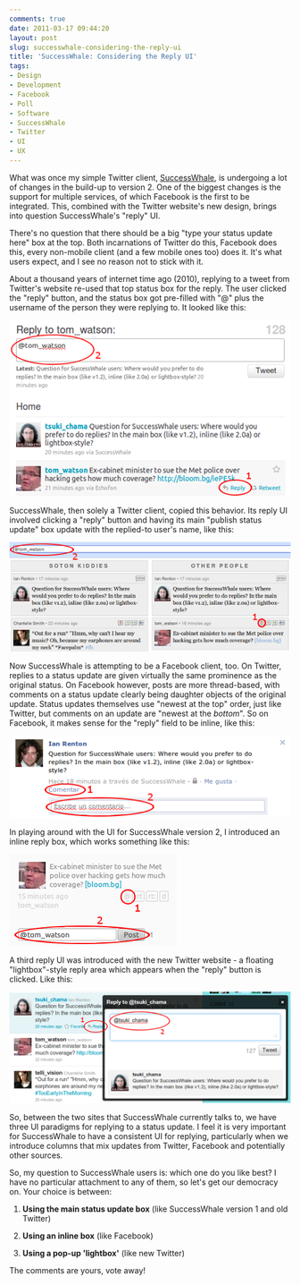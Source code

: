 ```yaml
---
comments: true
date: 2011-03-17 09:44:20
layout: post
slug: successwhale-considering-the-reply-ui
title: 'SuccessWhale: Considering the Reply UI'
tags:
- Design
- Development
- Facebook
- Poll
- Software
- SuccessWhale
- Twitter
- UI
- UX
---
```


What was once my simple Twitter client, [SuccessWhale](/software/successwhale), is undergoing a lot of changes in the build-up to version 2.  One of the biggest changes is the support for multiple services, of which Facebook is the first to be integrated.  This, combined with the Twitter website's new design, brings into question SuccessWhale's "reply" UI.

There's no question that there should be a big "type your status update here" box at the top.  Both incarnations of Twitter do this, Facebook does this, every non-mobile client (and a few mobile ones too) does it.  It's what users expect, and I see no reason not to stick with it.

About a thousand years of internet time ago (2010), replying to a tweet from Twitter's website re-used that top status box for the reply.  The user clicked the "reply" button, and the status box got pre-filled with "@" plus the username of the person they were replying to.  It looked like this:

[![Old Twitter Reply UI](/img/blog/2011/03/oldtwitter-top.png)](/img/blog/2011/03/oldtwitter-top.png)

SuccessWhale, then solely a Twitter client, copied this behavior.  Its reply UI involved clicking a "reply" button and having its main "publish status update" box update with the replied-to user's name, like this:

[![SuccessWhale version 1 Reply UI](/img/blog/2011/03/successwhale-top.png)](/img/blog/2011/03/successwhale-top.png)

Now SuccessWhale is attempting to be a Facebook client, too.  On Twitter, replies to a status update are given virtually the same prominence as the original status.  On Facebook however, posts are more thread-based, with comments on a status update clearly being daughter objects of the original update.  Status updates themselves use "newest at the top" order, just like Twitter, but comments on an update are "newest at the _bottom_".  So on Facebook, it makes sense for the "reply" field to be inline, like this:

[![Facebook Reply UI](/img/blog/2011/03/facebook-inline.png)](/img/blog/2011/03/facebook-inline.png)

In playing around with the UI for SuccessWhale version 2, I introduced an inline reply box, which works something like this:

[![Successwhale version 2 Prototype Reply UI](/img/blog/2011/03/successwhale-inline.png)](/img/blog/2011/03/successwhale-inline.png)

A third reply UI was introduced with the new Twitter website - a floating "lightbox"-style reply area which appears when the "reply" button is clicked.  Like this:

[![New Twitter Reply UI](/img/blog/2011/03/rsz_newtwitter-lightbox.png)](/img/blog/2011/03/rsz_newtwitter-lightbox.png)

So, between the two sites that SuccessWhale currently talks to, we have three UI paradigms for replying to a status update.  I feel it is very important for SuccessWhale to have a consistent UI for replying, particularly when we introduce columns that mix updates from Twitter, Facebook and potentially other sources.

So, my question to SuccessWhale users is: which one do you like best?  I have no particular attachment to any of them, so let's get our democracy on.  Your choice is between:

	
  1. **Using the main status update box** (like SuccessWhale version 1 and old Twitter)

	
  2. **Using an inline box** (like Facebook)

	
  3. **Using a pop-up 'lightbox'** (like new Twitter)

The comments are yours, vote away!
